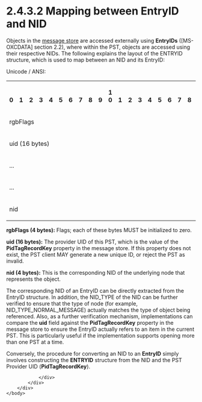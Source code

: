 <html dir="LTR" xmlns:mshelp="http://msdn.microsoft.com/mshelp" xmlns:ddue="http://ddue.schemas.microsoft.com/authoring/2003/5" xmlns:xlink="http://www.w3.org/1999/xlink" xmlns:tool="http://www.microsoft.com/tooltip">
    <head>
        <meta http-equiv="Content-Type" content="text/html; CHARSET=utf-8"></meta>
        <meta name="save" content="history"></meta>
        <title>2.4.3.2 Mapping between EntryID and NID</title>
        <xml>
            <mshelp:toctitle title="2.4.3.2 Mapping between EntryID and NID"></mshelp:toctitle>
            <mshelp:rltitle title="[MS-PST]: Mapping between EntryID and NID"></mshelp:rltitle>
            <mshelp:keyword index="A" term="9378e8b9-7b6a-45bf-a51a-f21daf24d9ce"></mshelp:keyword>
            <mshelp:attr name="DCSext.ContentType" value="open specification"></mshelp:attr>
            <mshelp:attr name="AssetID" value="9378e8b9-7b6a-45bf-a51a-f21daf24d9ce"></mshelp:attr>
            <mshelp:attr name="TopicType" value="kbRef"></mshelp:attr>
            <mshelp:attr name="DCSext.Title" value="[MS-PST]: Mapping between EntryID and NID" />
        </xml>
    </head>
    <body>
        <div id="header">
            <h1 class="heading">2.4.3.2 Mapping between EntryID and NID</h1>
        </div>
        <div id="mainSection">
            <div id="mainBody">
                <div id="allHistory" class="saveHistory"></div>
                <div id="sectionSection0" class="section" name="collapseableSection">
                    

<p>Objects in the <a href="08220cc9-69b1-4072-a2e7-2a0ff201d505.htm#gt_fda94a53-448d-48d5-9991-176c530ff597">message store</a> are accessed
externally using <b>EntryIDs</b> (<mshelp:link keywords="1afa0cd9-b1a0-4520-b623-bf15030af5d8" tabindex="0">[MS-OXCDATA]</mshelp:link>
section <mshelp:link keywords="57e8bcbf-11d0-40fe-8833-5558bb9c0c89" tabindex="0">2.2</mshelp:link>),
where within the PST, objects are accessed using their respective NIDs. The
following explains the layout of the ENTRYID structure, which is used to map
between an NID and its EntryID:</p>

<p>Unicode / ANSI:</p>

<table>
 <tr>
  <th><p><br>0</p></th>
  <th><p><br>1</p></th>
  <th><p><br>2</p></th>
  <th><p><br>3</p></th>
  <th><p><br>4</p></th>
  <th><p><br>5</p></th>
  <th><p><br>6</p></th>
  <th><p><br>7</p></th>
  <th><p><br>8</p></th>
  <th><p><br>9</p></th>
  <th><p>1<br>0</p></th>
  <th><p><br>1</p></th>
  <th><p><br>2</p></th>
  <th><p><br>3</p></th>
  <th><p><br>4</p></th>
  <th><p><br>5</p></th>
  <th><p><br>6</p></th>
  <th><p><br>7</p></th>
  <th><p><br>8</p></th>
  <th><p><br>9</p></th>
  <th><p>2<br>0</p></th>
  <th><p><br>1</p></th>
  <th><p><br>2</p></th>
  <th><p><br>3</p></th>
  <th><p><br>4</p></th>
  <th><p><br>5</p></th>
  <th><p><br>6</p></th>
  <th><p><br>7</p></th>
  <th><p><br>8</p></th>
  <th><p><br>9</p></th>
  <th><p>3<br>0</p></th>
  <th><p><br>1</p></th>
 </tr>
 <tr>
  <td colspan="32">
  <p>rgbFlags</p>
  </td>
 </tr>
 <tr>
  <td colspan="32">
  <p>uid (16
  bytes)</p>
  </td>
 </tr>
 <tr>
  <td colspan="32">
  <p>...</p>
  </td>
 </tr>
 <tr>
  <td colspan="32">
  <p>...</p>
  </td>
 </tr>
 <tr>
  <td colspan="32">
  <p>nid</p>
  </td>
 </tr>
</table>

<p><b>rgbFlags (4 bytes):</b> Flags; each of these bytes
MUST be initialized to zero.</p>

<p><b>uid (16 bytes):</b> The provider UID of this PST,
which is the value of the <b>PidTagRecordKey</b> property in the message store.
If this property does not exist, the PST client MAY generate a new unique ID,
or reject the PST as invalid.</p>

<p><b>nid (4 bytes):</b> This is the corresponding NID
of the underlying node that represents the object.</p>

<p>The corresponding NID of an EntryID can be directly
extracted from the EntryID structure. In addition, the NID_TYPE of the NID can
be further verified to ensure that the type of node (for example,
NID_TYPE_NORMAL_MESSAGE) actually matches the type of object being referenced.
Also, as a further verification mechanism, implementations can compare the <b>uid</b>
field against the <b>PidTagRecordKey</b> property in the message store to
ensure the EntryID actually refers to an item in the current PST. This is
particularly useful if the implementation supports opening more than one PST at
a time.</p>

<p>Conversely, the procedure for converting an NID to an <b>EntryID</b>
simply involves constructing the <b>ENTRYID</b> structure from the NID and the
PST Provider UID (<b>PidTagRecordKey</b>).</p>


                </div>
            </div>
        </div>
    </body>
</html>